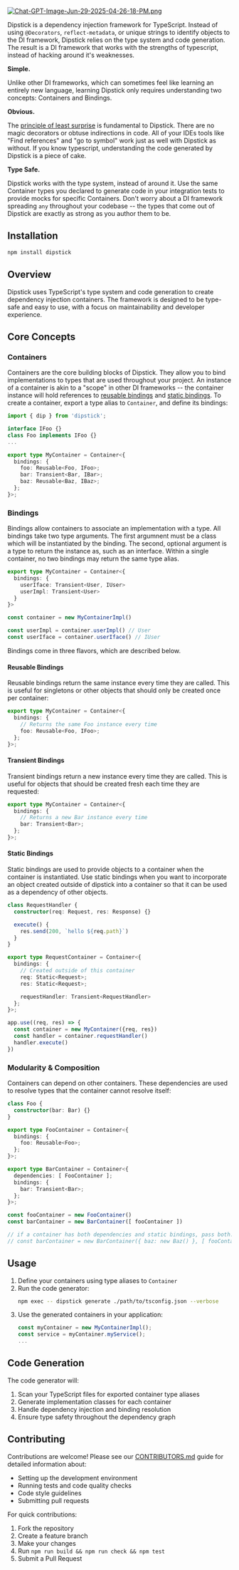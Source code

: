 
[![Chat-GPT-Image-Jun-29-2025-04-26-18-PM.png](https://i.postimg.cc/3xP7tyxd/Chat-GPT-Image-Jun-29-2025-04-26-18-PM.png)](https://postimg.cc/Sn7wsx8h)

Dipstick is a dependency injection framework for TypeScript. Instead of using `@Decorators`, `reflect-metadata`, or unique strings to identify objects to the DI framework, Dipstick relies on the type system and code generation.
The result is a DI framework that works with the strengths of typescript, instead of hacking around it's weaknesses.

**Simple.**

Unlike other DI frameworks, which can sometimes feel like learning an entirely new language, learning Dipstick only requires understanding two concepts: Containers and Bindings.

**Obvious.**

The [principle of least surprise](https://en.wikipedia.org/wiki/Principle_of_least_astonishment) is fundamental to Dipstick. There are no magic decorators or obtuse indirections in code. All of your IDEs tools like "Find references" and "go to symbol" work just as well with Dipstick as without. If you know typescript, understanding the code generated by Dipstick is a piece of cake. 

**Type Safe.**

Dipstick works with the type system, instead of around it. Use the same Container types you declared to generate code in your integration tests to provide mocks for specific Containers. Don't worry about a DI framework spreading `any` throughout your codebase -- the types that come out of Dipstick are exactly as strong as you author them to be.

## Installation

```bash
npm install dipstick
```

## Overview

Dipstick uses TypeScript's type system and code generation to create dependency injection containers. The framework is designed to be type-safe and easy to use, with a focus on maintainability and developer experience.

## Core Concepts

### Containers

Containers are the core building blocks of Dipstick. They allow you to bind implementations to types that are used throughout your project. An instance of a container is akin to a "scope" in other DI frameworks -- the container instance will hold references to [reusable bindings](https://github.com/mako-taco/dipstick/edit/main/README.md#reusable-bindings) and [static bindings](https://github.com/mako-taco/dipstick/edit/main/README.md#static-bindings). To create a container, export a type alias to `Container`, and define its bindings:

```typescript
import { dip } from 'dipstick';

interface IFoo {}
class Foo implements IFoo {}
...

export type MyContainer = Container<{
  bindings: {
    foo: Reusable<Foo, IFoo>;
    bar: Transient<Bar, IBar>;
    baz: Reusable<Baz, IBaz>;
  };
}>;
```

### Bindings

Bindings allow containers to associate an implementation with a type. All bindings take two type arguments. The first argumnent must be a class which will be instantiated by the binding. The second, optional argument is a type to return the instance as, such as an interface. Within a single container, no two bindings may return the same type alias.

```typescript
export type MyContainer = Container<{
  bindings: {
    userIface: Transient<User, IUser>
    userImpl: Transient<User>
  }
}>
```

```typescript
const container = new MyContainerImpl()

const userImpl = container.userImpl() // User
const userIface = container.userIface() // IUser
```

Bindings come in three flavors, which are described below.

#### Reusable Bindings

Reusable bindings return the same instance every time they are called. This is useful for singletons or other objects that should only be created once per container:

```typescript
export type MyContainer = Container<{
  bindings: {
    // Returns the same Foo instance every time
    foo: Reusable<Foo, IFoo>;
  };
}>;
```

#### Transient Bindings

Transient bindings return a new instance every time they are called. This is useful for objects that should be created fresh each time they are requested:

```typescript
export type MyContainer = Container<{
  bindings: {
    // Returns a new Bar instance every time
    bar: Transient<Bar>;
  };
}>;
```

#### Static Bindings

Static bindings are used to provide objects to a container when the container is instantiated. Use static bindings when you want to incorporate an object created outside of dipstick into a container so that it can be used as a dependency of other objects.

```typescript
class RequestHandler {
  constructor(req: Request, res: Response) {}

  execute() {
    res.send(200, `hello ${req.path}`)
  }
}

export type RequestContainer = Container<{
  bindings: {
    // Created outside of this container
    req: Static<Request>;
    res: Static<Request>;

    requestHandler: Transient<RequestHandler>
  };
}>;

app.use((req, res) => {
  const container = new MyContainer({req, res})
  const handler = container.requestHandler()
  handler.execute()
})
```

### Modularity & Composition

Containers can depend on other containers. These dependencies are used to resolve types that the container cannot resolve itself:

```typescript
class Foo {
  constructor(bar: Bar) {}
}

export type FooContainer = Container<{
  bindings: {
    foo: Reusable<Foo>;
  };
}>;

export type BarContainer = Container<{
  dependencies: [ FooContainer ];
  bindings: {
    bar: Transient<Bar>;
  };
}>;

const fooContainer = new FooContainer()
const barContainer = new BarContainer([ fooContainer ])

// if a container has both dependencies and static bindings, pass both:
// const barContainer = new BarContainer({ baz: new Baz() }, [ fooContainer ])
```

## Usage

1. Define your containers using type aliases to `Container`
2. Run the code generator:
   ```bash
   npm exec -- dipstick generate ./path/to/tsconfig.json --verbose
   ```
3. Use the generated containers in your application:
   ```typescript
   const myContainer = new MyContainerImpl();
   const service = myContainer.myService();
   ...
   ```

## Code Generation

The code generator will:

1. Scan your TypeScript files for exported container type aliases
2. Generate implementation classes for each container
3. Handle dependency injection and binding resolution
4. Ensure type safety throughout the dependency graph

## Contributing

Contributions are welcome! Please see our [CONTRIBUTORS.md](./CONTRIBUTORS.md) guide for detailed information about:

- Setting up the development environment
- Running tests and code quality checks
- Code style guidelines
- Submitting pull requests

For quick contributions:

1. Fork the repository
2. Create a feature branch
3. Make your changes
4. Run `npm run build && npm run check && npm test`
5. Submit a Pull Request
